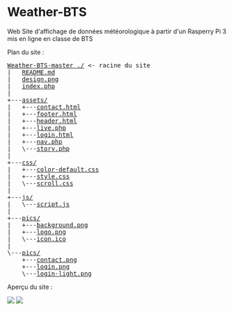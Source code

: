 # Weather-BTS

Web Site d'affichage de données météorologique à partir d'un Rasperry Pi 3 mis en ligne en classe de BTS

Plan du site :
<pre>
<a href="../../">Weather-BTS-master ./</a> <- racine du site
|   <a href="../../blob/master/README.md">README.md</a>
|   <a href="../../blob/master/design.png">design.png</a>
|   <a href="../../blob/master/index.php">index.php</a>
|
+---<a href="../../tree/master/assets/">assets/</a>
|   +---<a href="../../blob/master/assets/contact.html">contact.html</a>
|   +---<a href="../../blob/master/assets/footer.html">footer.html</a>
|   +---<a href="../../blob/master/assets/header.html">header.html</a>
|   +---<a href="../../blob/master/assets/live.php">live.php</a>
|   +---<a href="../../blob/master/assets/login.html">login.html</a>
|   +---<a href="../../blob/master/assets/nav.php">nav.php</a>
|   \---<a href="../../blob/master/assets/story.php">story.php</a>
|
+---<a href="../../tree/master/css/">css/</a>
|   +---<a href="../../blob/master/css/color-default.css">color-default.css</a>
|   +---<a href="../../blob/master/css/style.css">style.css</a>
|   \---<a href="../../blob/master/css/scroll.css">scroll.css</a>
|
+---<a href="../../tree/master/js/">js/</a>
|   \---<a href="../../blob/master/js/script.js">script.js</a>
|
+---<a href="../../tree/master/pics/">pics/</a>
|   +---<a href="../../blob/master/pics/background.png">background.png</a>
|   +---<a href="../../blob/master/pics/logo.png">logo.png</a>
|   \---<a href="../../blob/master/pics/icon.ico">icon.ico</a>
|
\---<a href="../../tree/master/screens/">pics/</a>
    +---<a href="../../blob/master/screens/contact.png">contact.png</a>
    +---<a href="../../blob/master/screens/login.png">login.png</a>
    \---<a href="../../blob/master/screens/login-light.png">login-light.png</a>
</pre>

Aperçu du site :

<img type="image/png" src="../../blob/master/screens/login.png" />
<img type="image/png" src="../../blob/master/screens/login-light.png" />
